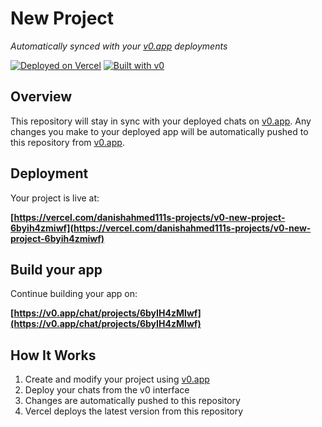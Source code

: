 # New Project

*Automatically synced with your [v0.app](https://v0.app) deployments*

[![Deployed on Vercel](https://img.shields.io/badge/Deployed%20on-Vercel-black?style=for-the-badge&logo=vercel)](https://vercel.com/danishahmed111s-projects/v0-new-project-6byih4zmiwf)
[![Built with v0](https://img.shields.io/badge/Built%20with-v0.app-black?style=for-the-badge)](https://v0.app/chat/projects/6byIH4zMIwf)

## Overview

This repository will stay in sync with your deployed chats on [v0.app](https://v0.app).
Any changes you make to your deployed app will be automatically pushed to this repository from [v0.app](https://v0.app).

## Deployment

Your project is live at:

**[https://vercel.com/danishahmed111s-projects/v0-new-project-6byih4zmiwf](https://vercel.com/danishahmed111s-projects/v0-new-project-6byih4zmiwf)**

## Build your app

Continue building your app on:

**[https://v0.app/chat/projects/6byIH4zMIwf](https://v0.app/chat/projects/6byIH4zMIwf)**

## How It Works

1. Create and modify your project using [v0.app](https://v0.app)
2. Deploy your chats from the v0 interface
3. Changes are automatically pushed to this repository
4. Vercel deploys the latest version from this repository